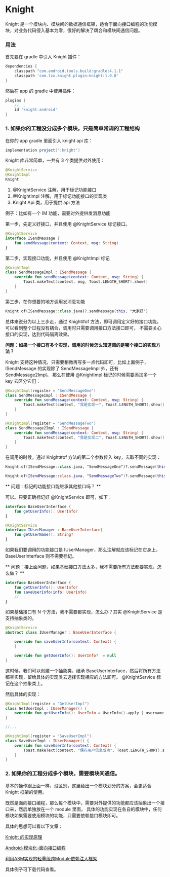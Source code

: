 # Knight

Knight 是一个模块内、模块间的数据通信框架，适合于面向接口编程的功能模块，对业务代码侵入基本为零，很好的解决了耦合和模块间通信问题。

### 用法

首先要在 gradle 中引入 Knight 插件：
```gradle
dependencies {
    classpath "com.android.tools.build:gradle:4.1.1"
    classpath 'com.lzx.knight.plugin:knight:1.0.0'
}
```

然后在 app 的 gradle 中使用插件：
```gradle
plugins {
    //...
    id 'knight-android'
}
```

### 1. 如果你的工程没分成多个模块，只是简单常规的工程结构

在你的 app gradle 里面引入 knight api 库：

```gradle
implementation project(':knight')
```

Knight 库非常简单，一共有 3 个类提供对外使用：

```kotlin
@KnightService
@KnightImpl
Knight
```

1. @KnightService 注解，用于标记功能接口
2. @KnightImpl 注解，用于标记功能接口的实现类
3. Knight Api 类，用于提供 api 方法

例子：比如有一个 IM 功能，需要对外提供发消息功能

第一步，先定义好接口，并且使用 @KnightService 标记接口。
```kotlin
@KnightService
interface ISendMessage {
    fun sendMessage(context: Context, msg: String)
}
```

第二步，实现接口功能，并且使用 @KnightImpl 标记
```kotlin
@KnightImpl
class SendMessageImpl : ISendMessage {
    override fun sendMessage(context: Context, msg: String) {
        Toast.makeText(context, msg, Toast.LENGTH_SHORT).show()
    }
}
```

第三步，在你想要的地方调用发消息功能
```kotlin
Knight.of(ISendMessage::class.java)?.sendMessage(this, "大家好")
```

总体来说分为以上三步走，通过 Knight#of 方法，即可调用定义好的接口功能。可以看到整个过程没有耦合，调用时只需要调用接口方法接口即可，
不需要关心接口的实现，达到代码隔离效果。


**问题：如果一个接口有多个实现，调用的时候怎么知道调的是哪个接口的实现方法？**

Knight 支持这种情况，只需要稍微再写多一点代码即可，比如上面例子，ISendMessage 的实现除了 SendMessageImpl 外，还有 SendMessage2Impl。
那么在使用 @KnightImpl 标记的时候需要添加多一个 key 去区分它们：
```kotlin
@KnightImpl(register = "SendMessageOne")
class SendMessageImpl : ISendMessage {
    override fun sendMessage(context: Context, msg: String) {
        Toast.makeText(context, "我是实现一", Toast.LENGTH_SHORT).show()
    }
}

@KnightImpl(register = "SendMessageTwo")
class SendMessage2Impl : ISendMessage {
    override fun sendMessage(context: Context, msg: String) {
        Toast.makeText(context, "我是实现二", Toast.LENGTH_SHORT).show()
    }
}
```

在调用的时候，通过 Knight#of 方法的第二个参数传入 key，去取不同的实现：
```kotlin
Knight.of(ISendMessage::class.java, "SendMessageOne")?.sendMessage(this, "我调用的是实现一")

Knight.of(ISendMessage::class.java, "SendMessageTwo")?.sendMessage(this, "我调用的是实现二")
```

** 问题：标记的功能接口能继承其他接口吗？ **

可以。只要正确标记好 @KnightService 即可，如下：
```kotlin
interface BaseUserInterface {
    fun getUserInfo(): UserInfo?
}

@KnightService
interface IUserManager : BaseUserInterface{
    fun getUserName(): String?
}
```
如果我们要调用的功能接口是 IUserManager，那么注解就应该标记在它身上，BaseUserInterface 则不需要标记。


** 问题：接上面问题，如果基础接口方法太多，我不需要所有方法都要实现，怎么做？ **

```kotlin
interface BaseUserInterface {
    fun getUserInfo(): UserInfo?
    fun saveUserInfo(info: UserInfo)
    //...
}
```
如果基础接口有 N 个方法，我不需要都实现，怎么办？其实 @KnightService 是支持抽象类的。

```kotlin
@KnightService
abstract class IUserManager : BaseUserInterface {

    override fun saveUserInfo(context: Context) {
    }

    override fun getUserInfo(): UserInfo?  = null
}
```

这时候，我们可以创建一个抽象类，继承 BaseUserInterface，然后将所有方法都空实现，留给具体的实现类去选择实现相应的方法即可。
@KnightService 标记在这个抽象类上。

然后具体的实现：

```kotlin
@KnightImpl(register = "GetUserImpl")
class GetUserImpl : IUserManager() {
    override fun getUserInfo(): UserInfo = UserInfo().apply { username = "小明" }
}

//...

@KnightImpl(register = "SaveUserImpl")
class SaveUserImpl : IUserManager() {
    override fun saveUserInfo(context: Context) {
        Toast.makeText(context, "保存用户信息成功", Toast.LENGTH_SHORT).show()
    }
}
```

### 2. 如果你的工程分成多个模块，需要模块间通信。

基本的操作跟上面一样，没区别，这里给出一个模块划分的方案，会更适合 Knight 框架的使用。

既然是面向接口编程，那么每个模块中，需要对外提供的功能都应该抽象出一个接口来，然后单独放在一个 module 里面，
具体的功能实现在各自的模块中，任何模块如果需要使用模块的功能，只需要依赖接口模块即可。

具体的思想可以看以下文章：

[Knight 的实现原理](https://github.com/EspoirX/Knight/blob/main/%E5%AE%9E%E7%8E%B0%E5%8E%9F%E7%90%86.md)

[Android-模块化-面向接口编程](https://tech.youzan.com/android-mo-kuai-hua-mian-xiang-jie-kou-bian-cheng/)

[利用ASM实现的轻量级跨Module依赖注入框架](https://juejin.cn/post/6844904074094051342)

具体例子可下载代码查看。


